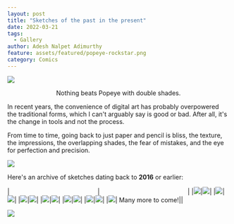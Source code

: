 ```yaml
---
layout: post
title: "Sketches of the past in the present"
date: 2022-03-21
tags:
  - Gallery
author: Adesh Nalpet Adimurthy
feature: assets/featured/popeye-rockstar.png
category: Comics
---
```


<img class="center-image" src="./assets/featured/popeye-rockstar.png" /> 
<p style="text-align: center;">Nothing beats Popeye with double shades. </p>

In recent years, the convenience of digital art has probably overpowered the traditional forms, which I can't arguably say is good or bad. After all, it's the change in tools and not the process.

From time to time, going back to just paper and pencil is bliss, the texture, the impressions, the overlapping shades, the fear of mistakes, and the eye for perfection and precision.

<img src="./assets/posts/gallery/archive/image-1.png"/>

Here's an archive of sketches dating back to <b>2016</b> or earlier:

|<span style="display: inline-block; width:200px"></span>|<span style="display: inline-block; width:200px"></span>|
|<img src="./assets/posts/gallery/archive/image-3.jpg"/>|<img src="./assets/posts/gallery/archive/image-2.jpg"/>|
|<img src="./assets/posts/gallery/archive/image-9.jpg"/>|<img src="./assets/posts/gallery/archive/image-4.jpg"/>|
|<img src="./assets/posts/gallery/archive/image-11.jpg"/>|<img src="./assets/posts/gallery/archive/image-10.jpg"/>|
|<img src="./assets/posts/gallery/archive/image-12.jpg"/>|<img src="./assets/posts/gallery/archive/image-13.jpg"/>|
|<img src="./assets/posts/gallery/archive/image-14.jpg"/>|<img src="./assets/posts/gallery/archive/image-17.jpg"/>|
|<img src="./assets/posts/gallery/archive/image-16.jpg"/>|<img src="./assets/posts/gallery/archive/image-15.jpg"/>|
|<img src="./assets/posts/gallery/archive/image-5.jpg"/>|   Many more to come!||

<img src="./assets/posts/gallery/archive/image-18.jpg"/>